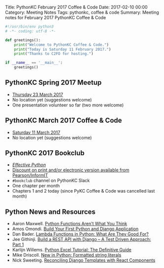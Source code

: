 Title: PythonKC February 2017 Coffee & Code
Date: 2017-02-10 00:00
Category: Meeting Notes
Tags: pythonkc, coffee & code
Summary: Meeting notes for February 2017 PythonKC Coffee & Code

```python
#!/usr/bin/env python3
# -*- coding: utf-8 -*-

def greetings():
    print("Welcome to PythonKC Coffee & Code.")
    print("Today is Saturday 11 February 2017.")
    print("Thanks to C2FO for hosting.")

if __name__ == '__main__':
    greetings()
```

## PythonKC Spring 2017 Meetup

* [Thursday 23 March 2017](https://www.meetup.com/pythonkc/events/sgjdhlywfbfc/)
* No location yet (suggestions welcome)
* One presentation volunteer so far (two more welcome)

## PythonKC March 2017 Coffee & Code
* [Saturday 11 March 2017](https://www.meetup.com/pythonkc/events/qkwbtlywfbpb/)
* No location yet (suggestions welcome)

## PythonKC 2017 Bookclub
* [_Effective Python_](http://www.effectivepython.com)
* [Discount on print and/or electronic version available from Pearson/InformIT](https://www.meetup.com/pythonkc/messages/boards/thread/48671344/0#129968417)
* `#bookclub` channel on PythonKC Slack
* One chapter per month
* Chapters 1 and 2 today (since PyKC Coffee & Code was cancelled last month)

## Python News and Resources
* Aaron Maxwell. [Python Functions Aren't What You Think](http://powerfulpython.com/blog/python-functions-arent-what-you-think/)
* Amos Omondi. [Build Your First Python and Django Application](https://scotch.io/tutorials/build-your-first-python-and-django-application)
* Dan Bader. [Lambda Functions in Python: What Are They Good For?](https://dbader.org/blog/python-lambda-functions)
* Jee Githinji. [Build a REST API with Django – A Test Driven Approach: Part 1](https://scotch.io/tutorials/build-a-rest-api-with-django-a-test-driven-approach-part-1)
* Karlijn Willems. [Python Excel Tutorial: The Definitive Guide](https://www.datacamp.com/community/tutorials/python-excel-tutorial)
* Mike Driscoll. [New in Python: Formatted string literals](http://www.blog.pythonlibrary.org/2017/02/08/new-in-python-formatted-string-literals/)
* Nick Sweeting. [Reconciling Django Templates with React Components](https://hackernoon.com/reconciling-djangos-mvc-templates-with-react-components-3aa986cf510a)
